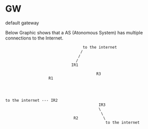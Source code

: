 # GW
default gateway

Below Graphic shows that a AS (Atonomous System) has multiple connections to the Internet.


                                      to the internet
                                     /
                                    /
                                   /
                                 IR1      

                                            R3
                       R1            



                      
    to the internet --- IR2 
                                             IR3
                                             \
                                              \
                                  R2           \ 
                                                to the internet

